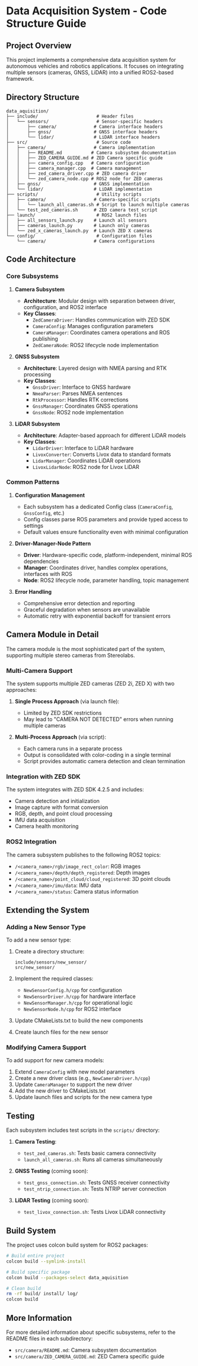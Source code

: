 # Data Acquisition System - Code Structure Guide

## Project Overview

This project implements a comprehensive data acquisition system for autonomous vehicles and robotics applications. It focuses on integrating multiple sensors (cameras, GNSS, LiDAR) into a unified ROS2-based framework.

## Directory Structure

```
data_aquisition/
├── include/                      # Header files
│   └── sensors/                  # Sensor-specific headers
│       ├── camera/              # Camera interface headers
│       ├── gnss/                # GNSS interface headers
│       └── lidar/               # LiDAR interface headers
├── src/                          # Source code
│   ├── camera/                  # Camera implementation
│   │   ├── README.md           # Camera subsystem documentation
│   │   ├── ZED_CAMERA_GUIDE.md # ZED Camera specific guide
│   │   ├── camera_config.cpp   # Camera configuration
│   │   ├── camera_manager.cpp  # Camera management
│   │   ├── zed_camera_driver.cpp # ZED camera driver
│   │   └── zed_camera_node.cpp # ROS2 node for ZED cameras
│   ├── gnss/                    # GNSS implementation
│   └── lidar/                   # LiDAR implementation
├── scripts/                      # Utility scripts
│   ├── camera/                  # Camera-specific scripts
│   │   └── launch_all_cameras.sh # Script to launch multiple cameras
│   └── test_zed_cameras.sh      # ZED camera test script
├── launch/                       # ROS2 launch files
│   ├── all_sensors_launch.py    # Launch all sensors
│   ├── cameras_launch.py        # Launch only cameras
│   └── zed_x_cameras_launch.py  # Launch ZED X cameras
└── config/                       # Configuration files
    └── camera/                  # Camera configurations
```

## Code Architecture

### Core Subsystems

1. **Camera Subsystem**
   - **Architecture**: Modular design with separation between driver, configuration, and ROS2 interface
   - **Key Classes**:
     - `ZedCameraDriver`: Handles communication with ZED SDK
     - `CameraConfig`: Manages configuration parameters
     - `CameraManager`: Coordinates camera operations and ROS publishing
     - `ZedCameraNode`: ROS2 lifecycle node implementation

2. **GNSS Subsystem**
   - **Architecture**: Layered design with NMEA parsing and RTK processing
   - **Key Classes**:
     - `GnssDriver`: Interface to GNSS hardware
     - `NmeaParser`: Parses NMEA sentences
     - `RtkProcessor`: Handles RTK corrections
     - `GnssManager`: Coordinates GNSS operations
     - `GnssNode`: ROS2 node implementation

3. **LiDAR Subsystem**
   - **Architecture**: Adapter-based approach for different LiDAR models
   - **Key Classes**:
     - `LidarDriver`: Interface to LiDAR hardware
     - `LivoxConverter`: Converts Livox data to standard formats
     - `LidarManager`: Coordinates LiDAR operations
     - `LivoxLidarNode`: ROS2 node for Livox LiDAR

### Common Patterns

1. **Configuration Management**
   - Each subsystem has a dedicated Config class (`CameraConfig`, `GnssConfig`, etc.)
   - Config classes parse ROS parameters and provide typed access to settings
   - Default values ensure functionality even with minimal configuration

2. **Driver-Manager-Node Pattern**
   - **Driver**: Hardware-specific code, platform-independent, minimal ROS dependencies
   - **Manager**: Coordinates driver, handles complex operations, interfaces with ROS
   - **Node**: ROS2 lifecycle node, parameter handling, topic management

3. **Error Handling**
   - Comprehensive error detection and reporting
   - Graceful degradation when sensors are unavailable
   - Automatic retry with exponential backoff for transient errors

## Camera Module in Detail

The camera module is the most sophisticated part of the system, supporting multiple stereo cameras from Stereolabs.

### Multi-Camera Support

The system supports multiple ZED cameras (ZED 2i, ZED X) with two approaches:

1. **Single Process Approach** (via launch file):
   - Limited by ZED SDK restrictions
   - May lead to "CAMERA NOT DETECTED" errors when running multiple cameras

2. **Multi-Process Approach** (via script):
   - Each camera runs in a separate process
   - Output is consolidated with color-coding in a single terminal
   - Script provides automatic camera detection and clean termination

### Integration with ZED SDK

The system integrates with ZED SDK 4.2.5 and includes:
- Camera detection and initialization
- Image capture with format conversion
- RGB, depth, and point cloud processing
- IMU data acquisition
- Camera health monitoring

### ROS2 Integration

The camera subsystem publishes to the following ROS2 topics:
- `/<camera_name>/rgb/image_rect_color`: RGB images
- `/<camera_name>/depth/depth_registered`: Depth images
- `/<camera_name>/point_cloud/cloud_registered`: 3D point clouds
- `/<camera_name>/imu/data`: IMU data
- `/<camera_name>/status`: Camera status information

## Extending the System

### Adding a New Sensor Type

To add a new sensor type:

1. Create a directory structure:
   ```
   include/sensors/new_sensor/
   src/new_sensor/
   ```

2. Implement the required classes:
   - `NewSensorConfig.h/cpp` for configuration
   - `NewSensorDriver.h/cpp` for hardware interface
   - `NewSensorManager.h/cpp` for operational logic
   - `NewSensorNode.h/cpp` for ROS2 interface

3. Update CMakeLists.txt to build the new components

4. Create launch files for the new sensor

### Modifying Camera Support

To add support for new camera models:

1. Extend `CameraConfig` with new model parameters
2. Create a new driver class (e.g., `NewCameraDriver.h/cpp`)
3. Update `CameraManager` to support the new driver
4. Add the new driver to CMakeLists.txt
5. Update launch files and scripts for the new camera type

## Testing

Each subsystem includes test scripts in the `scripts/` directory:

1. **Camera Testing**:
   - `test_zed_cameras.sh`: Tests basic camera connectivity
   - `launch_all_cameras.sh`: Runs all cameras simultaneously

2. **GNSS Testing** (coming soon):
   - `test_gnss_connection.sh`: Tests GNSS receiver connectivity
   - `test_ntrip_connection.sh`: Tests NTRIP server connection

3. **LiDAR Testing** (coming soon):
   - `test_livox_connection.sh`: Tests Livox LiDAR connectivity

## Build System

The project uses colcon build system for ROS2 packages:

```bash
# Build entire project
colcon build --symlink-install

# Build specific package
colcon build --packages-select data_aquisition

# Clean build
rm -rf build/ install/ log/
colcon build
```

## More Information

For more detailed information about specific subsystems, refer to the README files in each subdirectory:

- `src/camera/README.md`: Camera subsystem documentation
- `src/camera/ZED_CAMERA_GUIDE.md`: ZED Camera specific guide